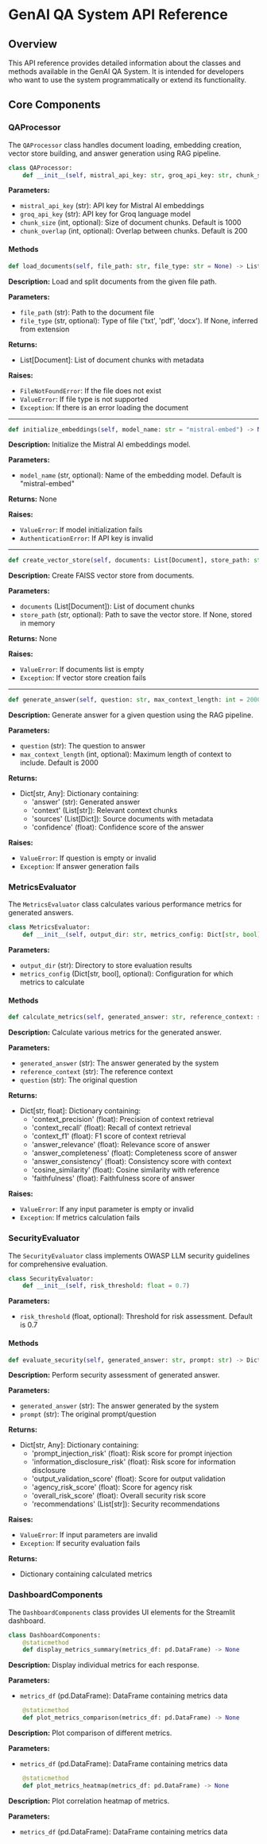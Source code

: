 # GenAI QA System API Reference

## Overview

This API reference provides detailed information about the classes and methods available in the GenAI QA System. It is intended for developers who want to use the system programmatically or extend its functionality.

## Core Components

### QAProcessor

The `QAProcessor` class handles document loading, embedding creation, vector store building, and answer generation using RAG pipeline.

```python
class QAProcessor:
    def __init__(self, mistral_api_key: str, groq_api_key: str, chunk_size: int = 1000, chunk_overlap: int = 200)
```

**Parameters:**
- `mistral_api_key` (str): API key for Mistral AI embeddings
- `groq_api_key` (str): API key for Groq language model
- `chunk_size` (int, optional): Size of document chunks. Default is 1000
- `chunk_overlap` (int, optional): Overlap between chunks. Default is 200

#### Methods

```python
def load_documents(self, file_path: str, file_type: str = None) -> List[Document]
```

**Description:** Load and split documents from the given file path.

**Parameters:**
- `file_path` (str): Path to the document file
- `file_type` (str, optional): Type of file ('txt', 'pdf', 'docx'). If None, inferred from extension

**Returns:**
- List[Document]: List of document chunks with metadata

**Raises:**
- `FileNotFoundError`: If the file does not exist
- `ValueError`: If file type is not supported
- `Exception`: If there is an error loading the document

---

```python
def initialize_embeddings(self, model_name: str = "mistral-embed") -> None
```

**Description:** Initialize the Mistral AI embeddings model.

**Parameters:**
- `model_name` (str, optional): Name of the embedding model. Default is "mistral-embed"

**Returns:** None

**Raises:**
- `ValueError`: If model initialization fails
- `AuthenticationError`: If API key is invalid

---

```python
def create_vector_store(self, documents: List[Document], store_path: str = None) -> None
```

**Description:** Create FAISS vector store from documents.

**Parameters:**
- `documents` (List[Document]): List of document chunks
- `store_path` (str, optional): Path to save the vector store. If None, stored in memory

**Returns:** None

**Raises:**
- `ValueError`: If documents list is empty
- `Exception`: If vector store creation fails

---

```python
def generate_answer(self, question: str, max_context_length: int = 2000) -> Dict[str, Any]
```

**Description:** Generate answer for a given question using the RAG pipeline.

**Parameters:**
- `question` (str): The question to answer
- `max_context_length` (int, optional): Maximum length of context to include. Default is 2000

**Returns:**
- Dict[str, Any]: Dictionary containing:
  - 'answer' (str): Generated answer
  - 'context' (List[str]): Relevant context chunks
  - 'sources' (List[Dict]): Source documents with metadata
  - 'confidence' (float): Confidence score of the answer

**Raises:**
- `ValueError`: If question is empty or invalid
- `Exception`: If answer generation fails

### MetricsEvaluator

The `MetricsEvaluator` class calculates various performance metrics for generated answers.

```python
class MetricsEvaluator:
    def __init__(self, output_dir: str, metrics_config: Dict[str, bool] = None)
```

**Parameters:**
- `output_dir` (str): Directory to store evaluation results
- `metrics_config` (Dict[str, bool], optional): Configuration for which metrics to calculate

#### Methods

```python
def calculate_metrics(self, generated_answer: str, reference_context: str, question: str) -> Dict[str, float]
```

**Description:** Calculate various metrics for the generated answer.

**Parameters:**
- `generated_answer` (str): The answer generated by the system
- `reference_context` (str): The reference context
- `question` (str): The original question

**Returns:**
- Dict[str, float]: Dictionary containing:
  - 'context_precision' (float): Precision of context retrieval
  - 'context_recall' (float): Recall of context retrieval
  - 'context_f1' (float): F1 score of context retrieval
  - 'answer_relevance' (float): Relevance score of answer
  - 'answer_completeness' (float): Completeness score of answer
  - 'answer_consistency' (float): Consistency score with context
  - 'cosine_similarity' (float): Cosine similarity with reference
  - 'faithfulness' (float): Faithfulness score of answer

**Raises:**
- `ValueError`: If any input parameter is empty or invalid
- `Exception`: If metrics calculation fails

### SecurityEvaluator

The `SecurityEvaluator` class implements OWASP LLM security guidelines for comprehensive evaluation.

```python
class SecurityEvaluator:
    def __init__(self, risk_threshold: float = 0.7)
```

**Parameters:**
- `risk_threshold` (float, optional): Threshold for risk assessment. Default is 0.7

#### Methods

```python
def evaluate_security(self, generated_answer: str, prompt: str) -> Dict[str, Any]
```

**Description:** Perform security assessment of generated answer.

**Parameters:**
- `generated_answer` (str): The answer generated by the system
- `prompt` (str): The original prompt/question

**Returns:**
- Dict[str, Any]: Dictionary containing:
  - 'prompt_injection_risk' (float): Risk score for prompt injection
  - 'information_disclosure_risk' (float): Risk score for information disclosure
  - 'output_validation_score' (float): Score for output validation
  - 'agency_risk_score' (float): Score for agency risk
  - 'overall_risk_score' (float): Overall security risk score
  - 'recommendations' (List[str]): Security recommendations

**Raises:**
- `ValueError`: If input parameters are invalid
- `Exception`: If security evaluation fails

**Returns:**
- Dictionary containing calculated metrics

### DashboardComponents

The `DashboardComponents` class provides UI elements for the Streamlit dashboard.

```python
class DashboardComponents:
    @staticmethod
    def display_metrics_summary(metrics_df: pd.DataFrame) -> None
```

**Description:** Display individual metrics for each response.

**Parameters:**
- `metrics_df` (pd.DataFrame): DataFrame containing metrics data

```python
    @staticmethod
    def plot_metrics_comparison(metrics_df: pd.DataFrame) -> None
```

**Description:** Plot comparison of different metrics.

**Parameters:**
- `metrics_df` (pd.DataFrame): DataFrame containing metrics data

```python
    @staticmethod
    def plot_metrics_heatmap(metrics_df: pd.DataFrame) -> None
```

**Description:** Plot correlation heatmap of metrics.

**Parameters:**
- `metrics_df` (pd.DataFrame): DataFrame containing metrics data